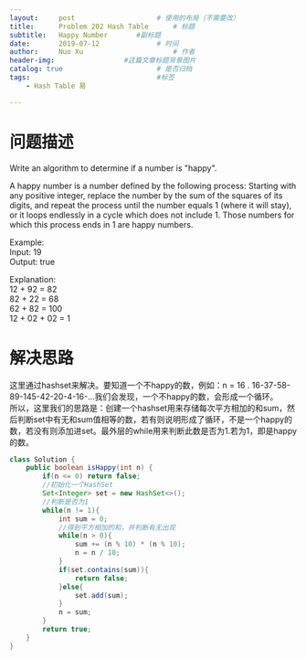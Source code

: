 ```yaml
---
layout:     post   				    # 使用的布局（不需要改）
title:      Problem 202 Hash Table      # 标题 
subtitle:   Happy Number       #副标题
date:       2019-07-12				# 时间
author:     Nuo Xu 						# 作者
header-img:              	#这篇文章标题背景图片
catalog: true 						# 是否归档
tags:								#标签
    - Hash Table 易

---
```

# 问题描述
Write an algorithm to determine if a number is "happy".

A happy number is a number defined by the following process: Starting with any positive integer, replace the number by the sum of the squares of its digits, and repeat the process until the number equals 1 (where it will stay), or it loops endlessly in a cycle which does not include 1. Those numbers for which this process ends in 1 are happy numbers.

Example:   
Input: 19  
Output: true  

Explanation:   
12 + 92 = 82  
82 + 22 = 68  
62 + 82 = 100  
12 + 02 + 02 = 1  
# 解决思路
这里通过hashset来解决。要知道一个不happy的数，例如：n = 16 . 16-37-58-89-145-42-20-4-16-...我们会发现，一个不happy的数，会形成一个循环。  
所以，这里我们的思路是：创建一个hashset用来存储每次平方相加的和sum，然后判断set中有无和sum值相等的数，若有则说明形成了循环，不是一个happy的数，若没有则添加进set。最外层的while用来判断此数是否为1.若为1，即是happy的数。
```java
class Solution {
    public boolean isHappy(int n) {
        if(n <= 0) return false;
        //初始化一个HashSet
        Set<Integer> set = new HashSet<>();
        //判断是否为1
        while(n != 1){
            int sum = 0;
            //得到平方相加的和，并判断有无出现
            while(n > 0){
                sum += (n % 10) * (n % 10);
                n = n / 10;
            }
            if(set.contains(sum)){
                return false;
            }else{
                set.add(sum);
            }
            n = sum;
        }
        return true;
    }
}
```
